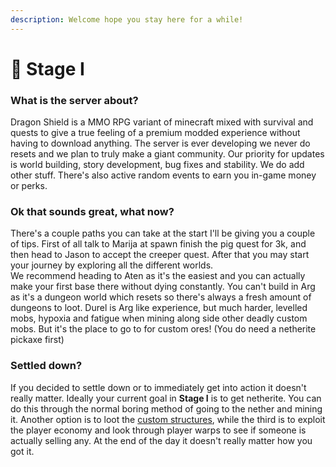 ```yaml
---
description: Welcome hope you stay here for a while!
---
```


# 🌊 Stage I

### What is the server about?

Dragon Shield is a MMO RPG variant of minecraft mixed with survival and quests to give a true feeling of a premium modded experience without having to download anything. The server is ever developing we never do resets and we plan to truly make a giant community. Our priority for updates is world building, story development, bug fixes and stability. We do add other stuff. There's also active random events to earn you in-game money or perks.

### Ok that sounds great, what now?

There's a couple paths you can take at the start I'll be giving you a couple of tips. First of all  talk to Marija at spawn finish the pig quest for 3k, and then head to Jason to accept the creeper quest. After that you may start your journey by exploring all the different worlds. \
We recommend heading to Aten as it's the easiest and you can actually make your first base there without dying constantly. You can't build in Arg as it's a dungeon world which resets so there's always a fresh amount of dungeons to loot. Durel is Arg like experience, but much harder, levelled mobs, hypoxia and fatigue when mining along side other deadly custom mobs. But it's the place to go to for custom ores! (You do need a netherite pickaxe first)

### Settled down?

If you decided to settle down or to immediately get into action it doesn't really matter. Ideally your current goal in **Stage I** is to get netherite. You can do this through the normal boring method of going to the nether and mining it. Another option is to loot the [custom structures](../../modded-survival/structures/), while the third is to exploit the player economy and look through player warps to see if someone is actually selling any. At the end of the day it doesn't really matter how you got it.&#x20;
